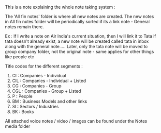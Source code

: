 This is a note explaining the whole note taking system : 

The 'All fin notes' folder is where all new notes are created. 
The new notes in All fin notes folder will be periodically sorted if its a link note - General notes remain there.  

Ex : If I write a note on Air India's current situation, then I will link it to Tata if tata doesn't already exist, a new note will be created called tata in inbox along with the general note.....
Later, only the tata note will be moved to group company folder, not the original note - same applies for other things like people etc

Title codes for the different segments : 
1. CI : Companies - Individual
2. CIL : Companies - Individual + Listed
3. CG : Companies - Group
4. CGL : Companies - Group + Listed
5. P : People
6. BM : Business Models and other links
7. SI : Sectors / Industries
8. BK : Books

All attached voice notes / video / images can be found under the Notes media folder 
